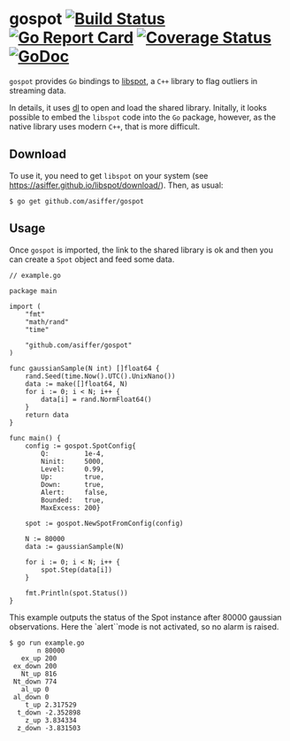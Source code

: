 # gospot [![Build Status](https://travis-ci.com/asiffer/gospot.svg?branch=master)](https://travis-ci.com/asiffer/gospot) [![Go Report Card](https://goreportcard.com/badge/github.com/asiffer/gospot)](https://goreportcard.com/report/github.com/asiffer/gospot) [![Coverage Status](https://codecov.io/github/asiffer/gospot/coverage.svg?branch=master)](https://codecov.io/github/asiffer/gospot?branch=master) [![GoDoc](https://godoc.org/github.com/asiffer/gospot?status.svg)](https://godoc.org/github.com/asiffer/gospot) 

`gospot` provides `Go` bindings to [libspot](https://asiffer.github.io/libspot/), a `C++` library to flag outliers in streaming data.

In details, it uses [dl](https://github.com/rainycape/dl) to open and load the shared library. Initally, it looks possible to embed the `libspot` code into the `Go` package, however, as the native library uses modern `C++`, that is more difficult. 

## Download

To use it, you need to get `libspot` on your system (see https://asiffer.github.io/libspot/download/). Then, as usual:

```shell
$ go get github.com/asiffer/gospot
```

## Usage

Once `gospot` is imported, the link to the shared library is ok and then you can create a `Spot` object and feed some data.

```golang
// example.go

package main

import (
    "fmt"
    "math/rand"
    "time"

    "github.com/asiffer/gospot"
)

func gaussianSample(N int) []float64 {
	rand.Seed(time.Now().UTC().UnixNano())
	data := make([]float64, N)
	for i := 0; i < N; i++ {
		data[i] = rand.NormFloat64()
	}
	return data
}

func main() {
    config := gospot.SpotConfig{
		Q:         1e-4,
		Ninit:     5000,
		Level:     0.99,
		Up:        true,
		Down:      true,
		Alert:     false,
		Bounded:   true,
		MaxExcess: 200}

    spot := gospot.NewSpotFromConfig(config)
    
    N := 80000
    data := gaussianSample(N)

    for i := 0; i < N; i++ {
	    spot.Step(data[i])
    }
    
    fmt.Println(spot.Status())
}
```


This example outputs the status of the Spot instance after 80000 gaussian observations. Here the `alert``mode is not activated, so no alarm is raised.

```shell
$ go run example.go
       n 80000
   ex_up 200
 ex_down 200
   Nt_up 816
 Nt_down 774
   al_up 0
 al_down 0
    t_up 2.317529
  t_down -2.352898
    z_up 3.834334
  z_down -3.831503

```